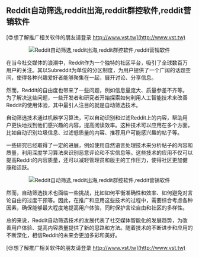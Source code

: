 ## **Reddit自动筛选,reddit出海,reddit群控软件,reddit营销软件**

[😍想了解推广相关软件的朋友请登录 http://www.vst.tw](http://www.vst.tw)

 <center><img src="https://vst.tw/MP4/tuiguang/png/1.png" alt="Reddit自动筛选,reddit出海,reddit群控软件,reddit营销软件"></center>

在当今社交媒体的浪潮中，Reddit作为一个独特的社区平台，吸引了全球数百万用户的关注。其以Subreddit为单位的分区制度，为用户提供了一个广阔的话题空间，使得各种兴趣爱好者能够聚集在一起，展开讨论、分享信息。

然而，Reddit的自由度也带来了一些问题，例如信息量庞大、质量参差不齐等。为了解决这些问题，一些开发者和研究者开始探索如何利用人工智能技术来改善Reddit的使用体验，其中最引人注目的就是自动筛选技术。

自动筛选技术通过机器学习算法，可以自动识别和过滤Reddit上的内容，帮助用户更快地找到他们感兴趣的内容，提高阅读效率。这种技术可以应用在多个方面，比如自动识别垃圾信息、过滤低质量的内容、推荐用户可能感兴趣的帖子等。

一些研究已经取得了一定的进展，例如使用自然语言处理技术来分析帖子的内容和质量，利用深度学习算法来识别恶意评论和不实信息等。这些技术的应用不仅可以提高Reddit的内容质量，还可以减轻管理员和版主的工作压力，使得社区更加健康和活跃。

 <center><img src="https://vst.tw/MP4/tuiguang/png/1.png" alt="Reddit自动筛选,reddit出海,reddit群控软件,reddit营销软件"></center>

然而，自动筛选技术也面临一些挑战，比如如何平衡准确性和效率、如何避免对言论自由的过度干预等。因此，在推广和应用这些技术的过程中，需要综合考虑各种因素，确保能够最大程度地提高用户体验，同时保护言论自由和社区的多样性。

总的来说，Reddit自动筛选技术的发展代表了社交媒体智能化的发展趋势，为改善用户体验、提高内容质量提供了新的思路和方法。随着技术的不断进步和应用的不断深化，相信Reddit的未来会更加多彩和美好。

[😍想了解推广相关软件的朋友请登录 http://www.vst.tw](http://www.vst.tw)



